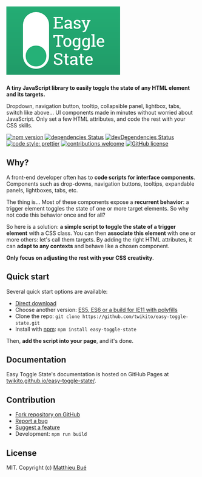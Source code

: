 # [![Easy Toggle State](logo.png)](https://twikito.github.io/easy-toggle-state/)

__A tiny JavaScript library to easily toggle the state of any HTML element and its targets.__

Dropdown, navigation button, tooltip, collapsible panel, lightbox, tabs, switch like above…
UI components made in minutes without worried about JavaScript. Only set a few HTML attributes, and code the rest with your CSS skills.

[![npm version](https://badge.fury.io/js/easy-toggle-state.svg?style=flat-square)](https://badge.fury.io/js/easy-toggle-state)
[![dependencies Status](https://david-dm.org/Twikito/easy-toggle-state/status.svg?style=flat-square)](https://david-dm.org/Twikito/easy-toggle-state)
[![devDependencies Status](https://david-dm.org/Twikito/easy-toggle-state/dev-status.svg?style=flat-square)](https://david-dm.org/Twikito/easy-toggle-state?type=dev)
[![code style: prettier](https://img.shields.io/badge/code_style-prettier-ff69b4.svg?style=flat-square)](https://github.com/prettier/prettier)
[![contributions welcome](https://img.shields.io/badge/contributions-welcome-brightgreen.svg?style=flat-square)](https://github.com/Twikito/easy-toggle-state/issues)
[![GitHub license](https://img.shields.io/github/license/Twikito/easy-toggle-state.svg?style=flat-square)](https://github.com/Twikito/easy-toggle-state/blob/master/LICENSE)

## Why?

A front-end developer often has to __code scripts for interface components__. Components such as drop-downs, navigation buttons, tooltips, expandable panels, lightboxes, tabs, etc.

The thing is… Most of these components expose a __recurrent behavior__: a trigger element toggles the state of one or more target elements. So why not code this behavior once and for all?

So here is a solution: __a simple script to toggle the state of a trigger element__ with a CSS class. You can then __associate this element__ with one or more others: let's call them targets. By adding the right HTML attributes, it can __adapt to any contexts__ and behave like a chosen component.

__Only focus on adjusting the rest with your CSS creativity__.

## Quick start

Several quick start options are available:

- [Direct download](https://rawgit.com/Twikito/easy-toggle-state/master/dist/easy-toggle-state.es6.js)
- Choose another version: [ES5, ES6 or a build for IE11 with polyfills](https://github.com/Twikito/easy-toggle-state/tree/master/dist)
- Clone the repo: `git clone https://github.com/twikito/easy-toggle-state.git`
- Install with [npm](https://www.npmjs.com/): `npm install easy-toggle-state`

Then, __add the script into your page__, and it's done.

## Documentation

Easy Toggle State's documentation is hosted on GitHub Pages at [twikito.github.io/easy-toggle-state/](https://twikito.github.io/easy-toggle-state/).

## Contribution

- [Fork repository on GitHub](https://github.com/Twikito/easy-toggle-state/fork)
- [Report a bug](https://github.com/Twikito/easy-toggle-state/issues)
- [Suggest a feature](https://github.com/Twikito/easy-toggle-state/issues)
- Development: `npm run build`

## License

MIT. Copyright (c) [Matthieu Bué](https://twikito.com)
